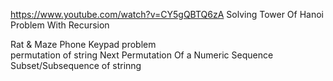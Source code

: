 https://www.youtube.com/watch?v=CY5gQBTQ6zA
Solving Tower Of Hanoi Problem With Recursion

Rat & Maze 
Phone Keypad problem  
permutation of string 
Next Permutation Of a Numeric Sequence 
Subset/Subsequence of strinng 